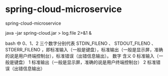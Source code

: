 # spring-cloud-microservice
spring-cloud-microservice


java -jar spring-cloud.jar > log.file 2>&1 &

bash 中 0、1、2 三个数字分别代表 STDIN_FILENO 、 STDOUT_FILENO 、STDERR_FILENO ，即标准输入（一般是键盘），标准输出（一般是显示屏，准确的说是用户终端控制台），标准错误（出错信息输出）。
数字	含义
0	标准输入（一般是键盘）
1	标准输出（一般是显示屏，准确的说是用户终端控制台）
2	标准错误（出错信息输出）
